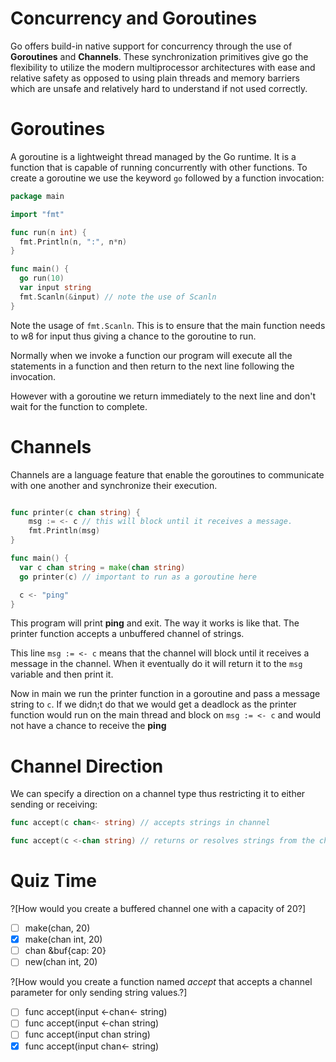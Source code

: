 Concurrency and Goroutines
===
Go offers build-in native support for concurrency through the use of **Goroutines** and **Channels**. These synchronization primitives give go the flexibility to utilize the modern multiprocessor architectures with ease and relative safety as opposed to using plain threads and memory barriers which are unsafe and relatively hard to understand if not used correctly.

Goroutines
====
A goroutine is a lightweight thread managed by the Go runtime. It is a function that is capable of running concurrently with other functions. To create a goroutine we use the keyword `go` followed by a function invocation:

```go
package main

import "fmt"

func run(n int) {
  fmt.Println(n, ":", n*n)
}

func main() {
  go run(10)
  var input string
  fmt.Scanln(&input) // note the use of Scanln
}
```

Note the usage of `fmt.Scanln`. This is to ensure that the main function needs to w8 for input thus giving a chance to the goroutine to run.

Normally when we invoke a function our program will execute all the statements in a function and then return to the next line following the invocation. 

However with a goroutine we return immediately to the next line and don't wait for the function to complete.

Channels
===
Channels are a language feature that enable the goroutines to communicate with one another and synchronize their execution.

```go

func printer(c chan string) {
    msg := <- c // this will block until it receives a message. 
    fmt.Println(msg)
}

func main() {
  var c chan string = make(chan string)
  go printer(c) // important to run as a goroutine here

  c <- "ping"
}
```

This program will print **ping** and exit. The way it works is like that. The printer function accepts a unbuffered channel of strings.

This line `msg := <- c` means that the channel will block until it receives a message in the channel. When it eventually do it will return it to the `msg` variable and then print it.

Now in main we run the printer function in a goroutine and pass a message string to `c`. If we didn;t do that we would get a deadlock as the printer function would run on the main thread and block on  `msg := <- c` and would not have a chance to receive the **ping**

Channel Direction
===
We can specify a direction on a channel type thus restricting it to either sending or receiving:

```go
func accept(c chan<- string) // accepts strings in channel

func accept(c <-chan string) // returns or resolves strings from the channel
```

Quiz Time
===
?[How would you create a buffered channel one with a capacity of 20?]
-[ ] make(chan, 20)
-[x] make(chan int, 20)
-[ ] chan &buf{cap: 20}
-[ ] new(chan int, 20)

?[How would you create a function named *accept* that accepts a channel parameter for only sending string values.?]
-[ ] func accept(input <-chan<- string)
-[ ] func accept(input <-chan string)
-[ ] func accept(input chan string)
-[x] func accept(input chan<- string)
